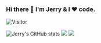 ### Hi there 👋 I'm Jerry & I ❤️ code.

![Visitor](https://profile-counter.glitch.me/jerry153fish/count.svg)

<!--
**jerry153fish/jerry153fish** is a ✨ _special_ ✨ repository because its `README.md` (this file) appears on your GitHub profile.

Here are some ideas to get you started:

- 🔭 I’m currently working on ...
- 🌱 I’m currently learning ...
- 👯 I’m looking to collaborate on ...
- 🤔 I’m looking for help with ...
- 💬 Ask me about ...
- 📫 How to reach me: ...
- 😄 Pronouns: ...
- ⚡ Fun fact: ...
![Jerry's GitHub stats](https://github-readme-stats.vercel.app/api?username=jerry153fish&show_icons=true&theme=solarized-dark&count_private=true)
-->


![Jerry's GitHub stats](https://github-profile-trophy.vercel.app/?username=jerry153fish)
![](http://github-profile-summary-cards.vercel.app/api/cards/repos-per-language?username=jerry153fish&theme=solarized_dark)
![](http://github-profile-summary-cards.vercel.app/api/cards/most-commit-language?username=jerry153fish&theme=solarized_dark)

<!-- ![Top Langs](https://github-readme-stats.vercel.app/api/top-langs/?username=jerry153fish&layout=compact&theme=solarized-dark) -->


